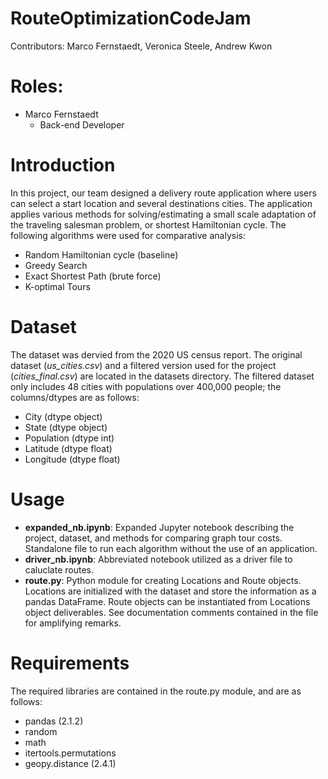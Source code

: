 # RouteOptimizationCodeJam
Contributors:  Marco Fernstaedt, Veronica Steele, Andrew Kwon

# Roles:
- Marco Fernstaedt 
    - Back-end Developer

# Introduction
In this project, our team designed a delivery route application where users can select a start location and several destinations cities. The application applies various methods for solving/estimating a small scale adaptation of the traveling salesman problem, or shortest Hamiltonian cycle. The following algorithms were used for comparative analysis:
- Random Hamiltonian cycle (baseline)
- Greedy Search
- Exact Shortest Path (brute force)
- K-optimal Tours

# Dataset
The dataset was dervied from the 2020 US census report. The original dataset (*us_cities.csv*) and a filtered version used for the project (*cities_final.csv*) are located in the datasets directory. The filtered dataset only includes 48 cities with populations over 400,000 people; the columns/dtypes are as follows:
- City (dtype object)
- State (dtype object)
- Population (dtype int)
- Latitude (dtype float)
- Longitude (dtype float)

# Usage
- **expanded_nb.ipynb**: Expanded Jupyter notebook describing the project, dataset, and methods for comparing graph tour costs. Standalone file to run each algorithm without the use of an application.
- **driver_nb.ipynb**: Abbreviated notebook utilized as a driver file to caluclate routes.
- **route.py**: Python module for creating Locations and Route objects. Locations are initialized with the dataset and store the information as a pandas DataFrame. Route objects can be instantiated from Locations object deliverables. See documentation comments contained in the file for amplifying remarks.

# Requirements
The required libraries are contained in the route.py module, and are as follows:
- pandas (2.1.2)
- random
- math
- itertools.permutations
- geopy.distance (2.4.1)
